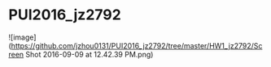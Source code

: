 # PUI2016_jz2792
![image](https://github.com/jzhou0131/PUI2016_jz2792/tree/master/HW1_jz2792/Screen Shot 2016-09-09 at 12.42.39 PM.png)

